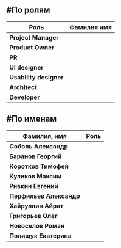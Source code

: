 #По ролям
---------
Роль | Фамилия имя
-----|------------
|**Project Manager**|
|**Product Owner**|
|**PR**|
|**UI designer**|
|**Usability designer**|
|**Аrchitect**|
|**Developer**|

#По именам
----------
Фамилия, имя | Роль
-------------|------
|**Соболь Александр**|
|**Баранов Георгий**|
|**Коротков Тимофей**|
|**Куликов Максим**|
|**Ривкин Евгений**|
|**Перфильев Александр**|
|**Хайруллин Айрат**|
|**Григорьев Олег**|
|**Новоселов Роман**|
|**Полищук Екатерина**|

